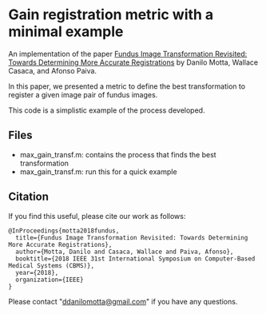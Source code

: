 # Gain registration metric with a minimal example
An implementation of the paper [Fundus Image Transformation Revisited: Towards Determining More Accurate Registrations](https://ieeexplore.ieee.org/document/8417242/) by Danilo Motta, Wallace Casaca, and Afonso Paiva.

In this paper, we presented a metric to define the best transformation to register a given image pair of fundus images.

This code is a simplistic example of the process developed.

## Files
* max_gain_transf.m: contains the process that finds the best transformation
* max_gain_transf.m: run this for a quick example

## Citation                                                                      
                                                                                 
If you find this useful, please cite our work as follows:                        
```                                                                              
@InProceedings{motta2018fundus,
  title={Fundus Image Transformation Revisited: Towards Determining More Accurate Registrations},
  author={Motta, Danilo and Casaca, Wallace and Paiva, Afonso},
  booktitle={2018 IEEE 31st International Symposium on Computer-Based Medical Systems (CBMS)},
  year={2018},
  organization={IEEE}
}
```
Please contact "ddanilomotta@gmail.com" if you have any questions.
